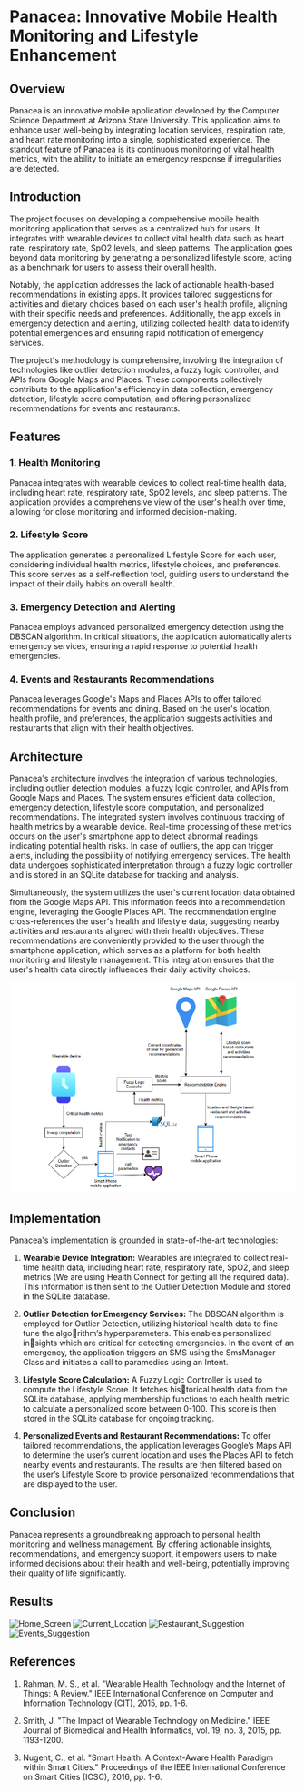 # Panacea: Innovative Mobile Health Monitoring and Lifestyle Enhancement

## Overview

Panacea is an innovative mobile application developed by the Computer Science Department at Arizona State University. This application aims to enhance user well-being by integrating location services, respiration rate, and heart rate monitoring into a single, sophisticated experience. The standout feature of Panacea is its continuous monitoring of vital health metrics, with the ability to initiate an emergency response if irregularities are detected.

## Introduction

The project focuses on developing a comprehensive mobile health monitoring application that serves as a centralized hub for users. It integrates with wearable devices to collect vital health data such as heart rate, respiratory rate, SpO2 levels, and sleep patterns. The application goes beyond data monitoring by generating a personalized lifestyle score, acting as a benchmark for users to assess their overall health.

Notably, the application addresses the lack of actionable health-based recommendations in existing apps. It provides tailored suggestions for activities and dietary choices based on each user's health profile, aligning with their specific needs and preferences. Additionally, the app excels in emergency detection and alerting, utilizing collected health data to identify potential emergencies and ensuring rapid notification of emergency services.

The project's methodology is comprehensive, involving the integration of technologies like outlier detection modules, a fuzzy logic controller, and APIs from Google Maps and Places. These components collectively contribute to the application's efficiency in data collection, emergency detection, lifestyle score computation, and offering personalized recommendations for events and restaurants.

## Features

### 1. Health Monitoring

Panacea integrates with wearable devices to collect real-time health data, including heart rate, respiratory rate, SpO2 levels, and sleep patterns. The application provides a comprehensive view of the user's health over time, allowing for close monitoring and informed decision-making.

### 2. Lifestyle Score

The application generates a personalized Lifestyle Score for each user, considering individual health metrics, lifestyle choices, and preferences. This score serves as a self-reflection tool, guiding users to understand the impact of their daily habits on overall health.

### 3. Emergency Detection and Alerting

Panacea employs advanced personalized emergency detection using the DBSCAN algorithm. In critical situations, the application automatically alerts emergency services, ensuring a rapid response to potential health emergencies.

### 4. Events and Restaurants Recommendations

Panacea leverages Google's Maps and Places APIs to offer tailored recommendations for events and dining. Based on the user's location, health profile, and preferences, the application suggests activities and restaurants that align with their health objectives.

## Architecture

Panacea's architecture involves the integration of various technologies, including outlier detection modules, a fuzzy logic controller, and APIs from Google Maps and Places. The system ensures efficient data collection, emergency detection, lifestyle score computation, and personalized recommendations. The integrated system involves continuous tracking of health metrics by a wearable device. Real-time processing of these metrics occurs on the user's smartphone app to detect abnormal readings indicating potential health risks. In case of outliers, the app can trigger alerts, including the possibility of notifying emergency services. The health data undergoes sophisticated interpretation through a fuzzy logic controller and is stored in an SQLite database for tracking and analysis.

Simultaneously, the system utilizes the user's current location data obtained from the Google Maps API. This information feeds into a recommendation engine, leveraging the Google Places API. The recommendation engine cross-references the user's health and lifestyle data, suggesting nearby activities and restaurants aligned with their health objectives. These recommendations are conveniently provided to the user through the smartphone application, which serves as a platform for both health monitoring and lifestyle management. This integration ensures that the user's health data directly influences their daily activity choices.

![Architecture](https://github.com/SaiVikhyath/Panacea/blob/main/Architecture.png)

## Implementation

Panacea's implementation is grounded in state-of-the-art technologies:

1. **Wearable Device Integration:** Wearables are integrated to collect real-time health data, including heart rate, respiratory rate, SpO2, and sleep metrics (We are using Health Connect for getting all the required data). This information is then sent to the Outlier Detection Module and stored in the SQLite database.

2. **Outlier Detection for Emergency Services:** The DBSCAN algorithm is employed for Outlier Detection, utilizing historical health data to fine-tune the algorithm’s hyperparameters. This enables personalized insights which are critical for detecting emergencies. In the event of an emergency, the application triggers an SMS using the SmsManager Class and initiates a call to paramedics using an Intent.

3. **Lifestyle Score Calculation:** A Fuzzy Logic Controller is used to compute the Lifestyle Score. It fetches historical health data from the SQLite database, applying membership functions to each health metric to calculate a personalized score between 0-100. This score is then stored in the SQLite database for ongoing tracking.

4. **Personalized Events and Restaurant Recommendations:** To offer tailored recommendations, the application leverages Google’s Maps API to determine the user’s current location and uses the Places API to fetch nearby events and restaurants. The results are then filtered based on the user’s Lifestyle Score to provide personalized recommendations that are displayed to the user.


## Conclusion

Panacea represents a groundbreaking approach to personal health monitoring and wellness management. By offering actionable insights, recommendations, and emergency support, it empowers users to make informed decisions about their health and well-being, potentially improving their quality of life significantly.


## Results
![Home_Screen](https://github.com/Vikhy18/Panacea/blob/main/HomeScreen.jpeg)
![Current_Location](https://github.com/Vikhy18/Panacea/blob/main/CurrentLocation.jpeg)
![Restaurant_Suggestion](https://github.com/Vikhy18/Panacea/blob/main/RestaurantRetrieval.jpeg)
![Events_Suggestion](https://github.com/Vikhy18/Panacea/blob/main/EventRetrieval.jpeg)


## References

1. Rahman, M. S., et al. "Wearable Health Technology and the Internet of Things: A Review." IEEE International Conference on Computer and Information Technology (CIT), 2015, pp. 1-6.

2. Smith, J. "The Impact of Wearable Technology on Medicine." IEEE Journal of Biomedical and Health Informatics, vol. 19, no. 3, 2015, pp. 1193-1200.

3. Nugent, C., et al. "Smart Health: A Context-Aware Health Paradigm within Smart Cities." Proceedings of the IEEE International Conference on Smart Cities (ICSC), 2016, pp. 1-6.
